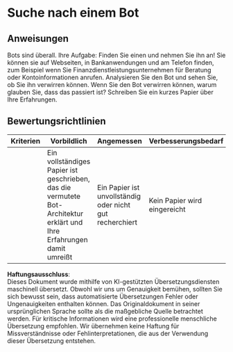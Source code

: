 # Suche nach einem Bot

## Anweisungen

Bots sind überall. Ihre Aufgabe: Finden Sie einen und nehmen Sie ihn an! Sie können sie auf Webseiten, in Bankanwendungen und am Telefon finden, zum Beispiel wenn Sie Finanzdienstleistungsunternehmen für Beratung oder Kontoinformationen anrufen. Analysieren Sie den Bot und sehen Sie, ob Sie ihn verwirren können. Wenn Sie den Bot verwirren können, warum glauben Sie, dass das passiert ist? Schreiben Sie ein kurzes Papier über Ihre Erfahrungen.

## Bewertungsrichtlinien

| Kriterien | Vorbildlich                                                                                                 | Angemessen                                   | Verbesserungsbedarf    |
| --------- | ----------------------------------------------------------------------------------------------------------- | -------------------------------------------- | ----------------------- |
|           | Ein vollständiges Papier ist geschrieben, das die vermutete Bot-Architektur erklärt und Ihre Erfahrungen damit umreißt | Ein Papier ist unvollständig oder nicht gut recherchiert | Kein Papier wird eingereicht |

**Haftungsausschluss**:  
Dieses Dokument wurde mithilfe von KI-gestützten Übersetzungsdiensten maschinell übersetzt. Obwohl wir uns um Genauigkeit bemühen, sollten Sie sich bewusst sein, dass automatisierte Übersetzungen Fehler oder Ungenauigkeiten enthalten können. Das Originaldokument in seiner ursprünglichen Sprache sollte als die maßgebliche Quelle betrachtet werden. Für kritische Informationen wird eine professionelle menschliche Übersetzung empfohlen. Wir übernehmen keine Haftung für Missverständnisse oder Fehlinterpretationen, die aus der Verwendung dieser Übersetzung entstehen.